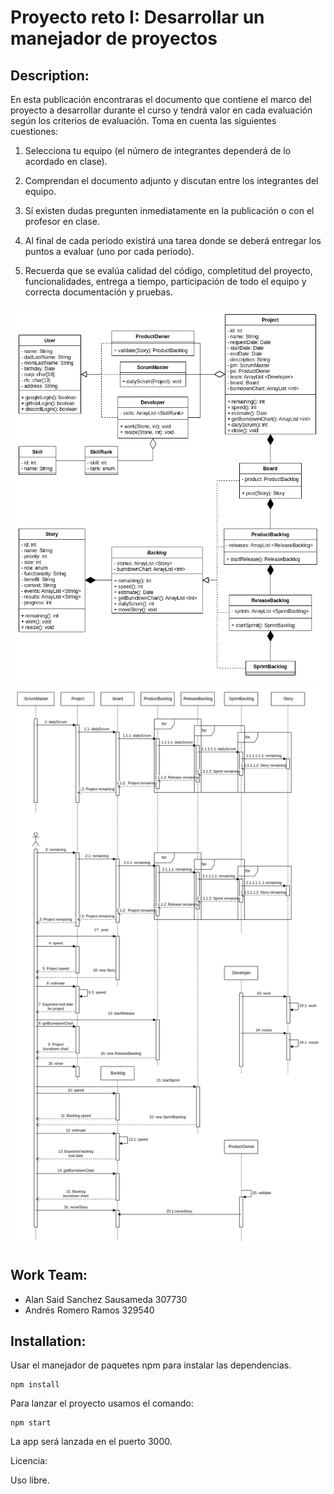 # Proyecto reto I: Desarrollar un manejador de proyectos

## Description:
En esta publicación encontraras el documento que contiene el marco del proyecto a desarrollar durante el curso y tendrá valor en cada evaluación según los criterios de evaluación. Toma en cuenta las siguientes cuestiones:

1) Selecciona tu equipo (el número de integrantes dependerá de lo acordado en clase).

2) Comprendan el documento adjunto y discutan entre los integrantes del equipo.

3) Sí existen dudas pregunten inmediatamente en la publicación o con el profesor en clase.

4) Al final de cada periodo existirá una tarea donde se deberá entregar los puntos a evaluar (uno por cada periodo).

5) Recuerda que se evalúa calidad del código, completitud del proyecto, funcionalidades, entrega a tiempo, participación de todo el equipo y correcta documentación y pruebas.

![Class diagram](/class-diagram.png)
![Interaction diagram](/interaction-diagram.png)


## Work Team:
* Alan Said Sanchez Sausameda 307730
* Andrés Romero Ramos 329540

## Installation: 

Usar el manejador de paquetes npm para instalar las dependencias.
```
npm install
```
Para lanzar el proyecto usamos el comando:

```
npm start
```

La app será lanzada en el puerto 3000.

Licencia: 

Uso libre. 
